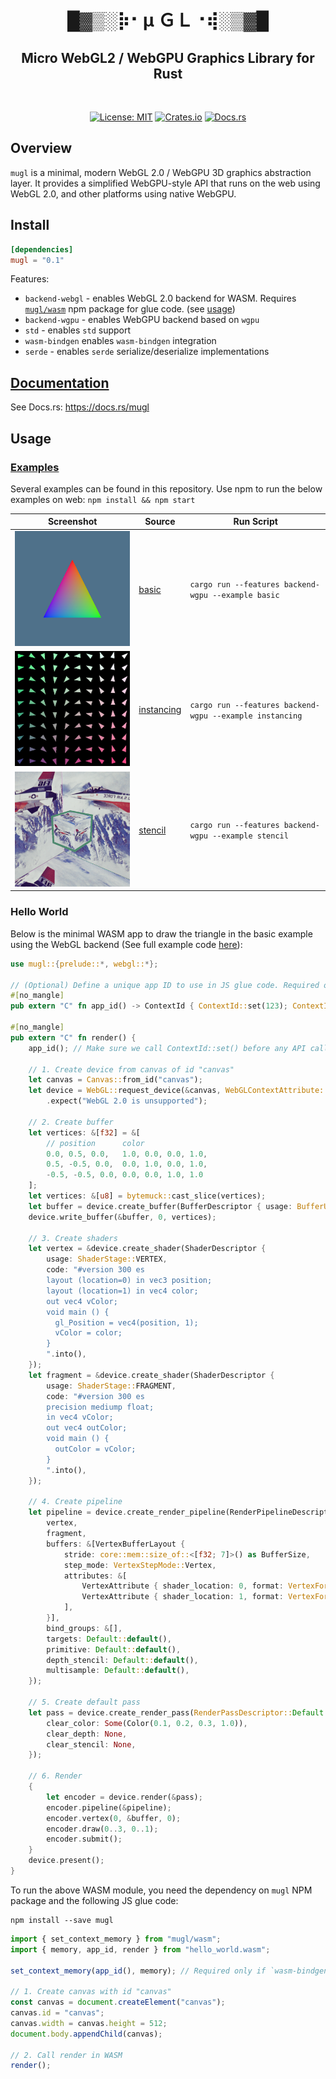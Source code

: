 <h1 align="center">█▓▒­░⡷⠂μ ＧＬ⠐⢾░▒▓█</h1>
<h2 align="center">Micro WebGL2 / WebGPU Graphics Library for Rust</h2>
<br />
<p align="center">
  <a href="./LICENSE"><img src="https://img.shields.io/badge/License-MIT-yellow.svg" alt="License: MIT" /></a> 
  <a href="https://crates.io/crates/mugl"><img src="https://img.shields.io/crates/v/mugl.svg" alt="Crates.io" /></a> 
  <a href="https://docs.rs/mugl"><img src="https://docs.rs/mugl/badge.svg" alt="Docs.rs" /></a> 
</p>

## Overview
`mugl` is a minimal, modern WebGL 2.0 / WebGPU 3D graphics abstraction layer. It provides a simplified WebGPU-style API that runs on the web using WebGL 2.0, and other platforms using native WebGPU.

## Install
```toml
[dependencies]
mugl = "0.1"
```
Features:
- `backend-webgl` - enables WebGL 2.0 backend for WASM. Requires [`mugl/wasm`](https://github.com/andykswong/mugl) npm package for glue code. (see [usage](#hello-world))
- `backend-wgpu` - enables WebGPU backend based on `wgpu`
- `std` - enables `std` support
- `wasm-bindgen` enables `wasm-bindgen` integration
- `serde` - enables `serde` serialize/deserialize implementations

## [Documentation](https://docs.rs/mugl)
See Docs.rs: https://docs.rs/mugl

## Usage

### [Examples](./examples)
Several examples can be found in this repository. Use npm to run the below examples on web: ```npm install && npm start```

| Screenshot | Source | Run Script |
|------------|--------|------------|
|![basic](./screenshots/basic.png)|[basic](./examples/app/basic.rs)|```cargo run --features backend-wgpu --example basic```|
|![instancing](./screenshots/instancing.png)|[instancing](./examples/app/instancing.rs)|```cargo run --features backend-wgpu --example instancing```|
|![stencil](./screenshots/stencil.png)|[stencil](./examples/app/stencil.rs)|```cargo run --features backend-wgpu --example stencil```|

### Hello World

Below is the minimal WASM app to draw the triangle in the basic example using the WebGL backend (See full example code [here](./examples/app/basic.rs)):

```rust
use mugl::{prelude::*, webgl::*};

// (Optional) Define a unique app ID to use in JS glue code. Required only when multiple WASM modules use mugl.
#[no_mangle]
pub extern "C" fn app_id() -> ContextId { ContextId::set(123); ContextId::get() }

#[no_mangle]
pub extern "C" fn render() {
    app_id(); // Make sure we call ContextId::set() before any API call.

    // 1. Create device from canvas of id "canvas"
    let canvas = Canvas::from_id("canvas");
    let device = WebGL::request_device(&canvas, WebGLContextAttribute::default(), WebGL2Features::empty())
        .expect("WebGL 2.0 is unsupported");

    // 2. Create buffer
    let vertices: &[f32] = &[
        // position      color 
        0.0, 0.5, 0.0,   1.0, 0.0, 0.0, 1.0,
        0.5, -0.5, 0.0,  0.0, 1.0, 0.0, 1.0,
        -0.5, -0.5, 0.0, 0.0, 0.0, 1.0, 1.0
    ];
    let vertices: &[u8] = bytemuck::cast_slice(vertices);
    let buffer = device.create_buffer(BufferDescriptor { usage: BufferUsage::VERTEX, size: vertices.len() });
    device.write_buffer(&buffer, 0, vertices);

    // 3. Create shaders
    let vertex = &device.create_shader(ShaderDescriptor {
        usage: ShaderStage::VERTEX,
        code: "#version 300 es
        layout (location=0) in vec3 position;
        layout (location=1) in vec4 color;
        out vec4 vColor;
        void main () {
          gl_Position = vec4(position, 1);
          vColor = color;
        }
        ".into(),
    });
    let fragment = &device.create_shader(ShaderDescriptor {
        usage: ShaderStage::FRAGMENT,
        code: "#version 300 es
        precision mediump float;
        in vec4 vColor;
        out vec4 outColor;
        void main () {
          outColor = vColor;
        }
        ".into(),
    });

    // 4. Create pipeline
    let pipeline = device.create_render_pipeline(RenderPipelineDescriptor {
        vertex,
        fragment,
        buffers: &[VertexBufferLayout {
            stride: core::mem::size_of::<[f32; 7]>() as BufferSize,
            step_mode: VertexStepMode::Vertex,
            attributes: &[
                VertexAttribute { shader_location: 0, format: VertexFormat::F32x3, offset: 0 },
                VertexAttribute { shader_location: 1, format: VertexFormat::F32x4, offset: core::mem::size_of::<[f32; 3]>() as BufferSize },
            ],
        }],
        bind_groups: &[],
        targets: Default::default(),
        primitive: Default::default(),
        depth_stencil: Default::default(),
        multisample: Default::default(),
    });

    // 5. Create default pass
    let pass = device.create_render_pass(RenderPassDescriptor::Default {
        clear_color: Some(Color(0.1, 0.2, 0.3, 1.0)),
        clear_depth: None,
        clear_stencil: None,
    });

    // 6. Render
    {
        let encoder = device.render(&pass);
        encoder.pipeline(&pipeline);
        encoder.vertex(0, &buffer, 0);
        encoder.draw(0..3, 0..1);
        encoder.submit();
    }
    device.present();
}

```

To run the above WASM module, you need the dependency on `mugl` NPM package and the following JS glue code:

```shell
npm install --save mugl
```

```javascript
import { set_context_memory } from "mugl/wasm";
import { memory, app_id, render } from "hello_world.wasm";

set_context_memory(app_id(), memory); // Required only if `wasm-bindgen` feature is not enabled

// 1. Create canvas with id "canvas"
const canvas = document.createElement("canvas");
canvas.id = "canvas";
canvas.width = canvas.height = 512;
document.body.appendChild(canvas);

// 2. Call render in WASM
render();
```

